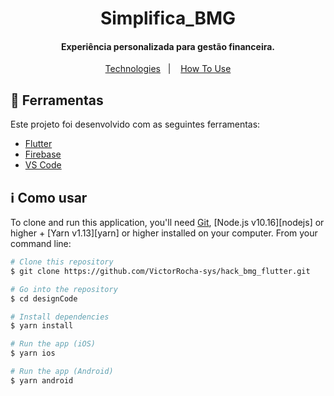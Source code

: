 <h1 align="center">
    Simplifica_BMG
</h1>

<h4 align="center">
  Experiência personalizada para gestão financeira.
</h4>

<p align="center">
  
<p align="center">
  <a href="#rocket-technologies">Technologies</a>&nbsp;&nbsp;&nbsp;|&nbsp;&nbsp;&nbsp;
  <a href="#information_source-how-to-use">How To Use</a>
</p>

## :rocket: Ferramentas

Este projeto foi desenvolvido com as seguintes ferramentas:

-  [Flutter](https://flutter.dev/)
-  [Firebase](https://firebase.google.com/)
-  [VS Code](https://code.visualstudio.com/)

## :information_source: Como usar

To clone and run this application, you'll need [Git](https://git-scm.com), [Node.js v10.16][nodejs] or higher + [Yarn v1.13][yarn] or higher installed on your computer. From your command line:

```bash
# Clone this repository
$ git clone https://github.com/VictorRocha-sys/hack_bmg_flutter.git

# Go into the repository
$ cd designCode

# Install dependencies
$ yarn install

# Run the app (iOS)
$ yarn ios

# Run the app (Android)
$ yarn android
```


